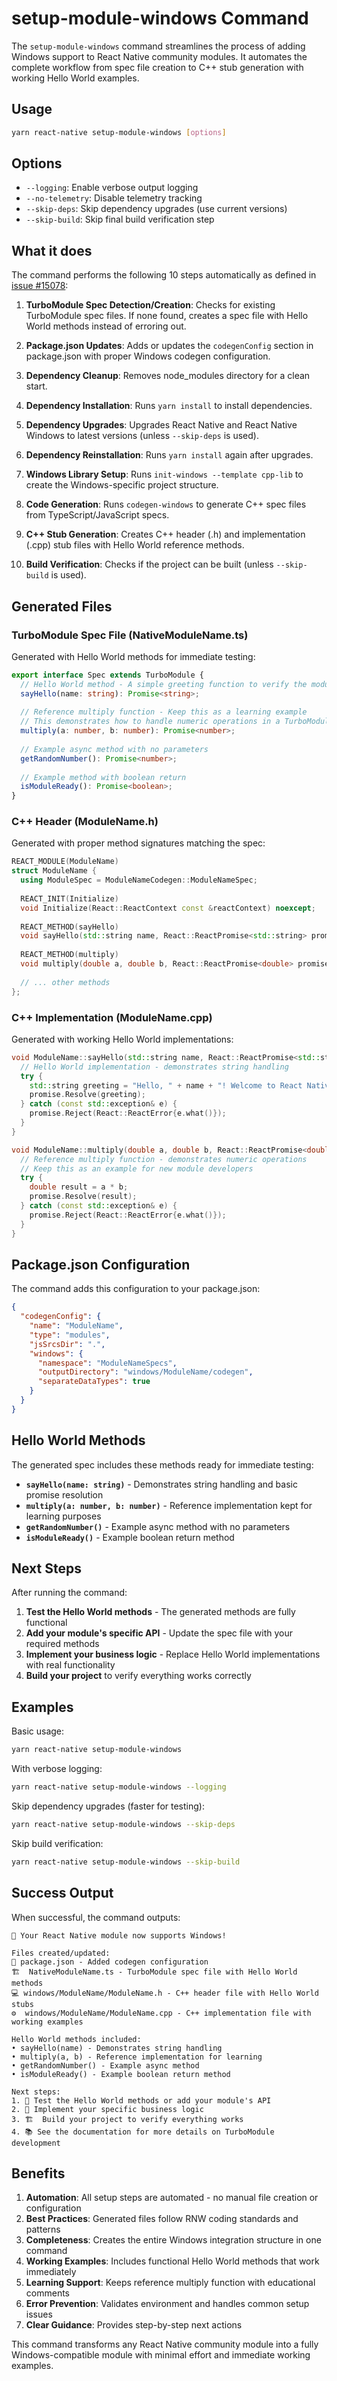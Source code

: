 # setup-module-windows Command

The `setup-module-windows` command streamlines the process of adding Windows support to React Native community modules. It automates the complete workflow from spec file creation to C++ stub generation with working Hello World examples.

## Usage

```bash
yarn react-native setup-module-windows [options]
```

## Options

- `--logging`: Enable verbose output logging
- `--no-telemetry`: Disable telemetry tracking
- `--skip-deps`: Skip dependency upgrades (use current versions)
- `--skip-build`: Skip final build verification step

## What it does

The command performs the following 10 steps automatically as defined in [issue #15078](https://github.com/microsoft/react-native-windows/issues/15078):

1. **TurboModule Spec Detection/Creation**: Checks for existing TurboModule spec files. If none found, creates a spec file with Hello World methods instead of erroring out.

2. **Package.json Updates**: Adds or updates the `codegenConfig` section in package.json with proper Windows codegen configuration.

3. **Dependency Cleanup**: Removes node_modules directory for a clean start.

4. **Dependency Installation**: Runs `yarn install` to install dependencies.

5. **Dependency Upgrades**: Upgrades React Native and React Native Windows to latest versions (unless `--skip-deps` is used).

6. **Dependency Reinstallation**: Runs `yarn install` again after upgrades.

7. **Windows Library Setup**: Runs `init-windows --template cpp-lib` to create the Windows-specific project structure.

8. **Code Generation**: Runs `codegen-windows` to generate C++ spec files from TypeScript/JavaScript specs.

9. **C++ Stub Generation**: Creates C++ header (.h) and implementation (.cpp) stub files with Hello World reference methods.

10. **Build Verification**: Checks if the project can be built (unless `--skip-build` is used).

## Generated Files

### TurboModule Spec File (NativeModuleName.ts)
Generated with Hello World methods for immediate testing:

```typescript
export interface Spec extends TurboModule {
  // Hello World method - A simple greeting function to verify the module works
  sayHello(name: string): Promise<string>;
  
  // Reference multiply function - Keep this as a learning example
  // This demonstrates how to handle numeric operations in a TurboModule
  multiply(a: number, b: number): Promise<number>;
  
  // Example async method with no parameters
  getRandomNumber(): Promise<number>;
  
  // Example method with boolean return
  isModuleReady(): Promise<boolean>;
}
```

### C++ Header (ModuleName.h)
Generated with proper method signatures matching the spec:

```cpp
REACT_MODULE(ModuleName)
struct ModuleName {
  using ModuleSpec = ModuleNameCodegen::ModuleNameSpec;
  
  REACT_INIT(Initialize)
  void Initialize(React::ReactContext const &reactContext) noexcept;
  
  REACT_METHOD(sayHello)
  void sayHello(std::string name, React::ReactPromise<std::string> promise) noexcept;
  
  REACT_METHOD(multiply)
  void multiply(double a, double b, React::ReactPromise<double> promise) noexcept;
  
  // ... other methods
};
```

### C++ Implementation (ModuleName.cpp)
Generated with working Hello World implementations:

```cpp
void ModuleName::sayHello(std::string name, React::ReactPromise<std::string> promise) noexcept {
  // Hello World implementation - demonstrates string handling
  try {
    std::string greeting = "Hello, " + name + "! Welcome to React Native Windows.";
    promise.Resolve(greeting);
  } catch (const std::exception& e) {
    promise.Reject(React::ReactError{e.what()});
  }
}

void ModuleName::multiply(double a, double b, React::ReactPromise<double> promise) noexcept {
  // Reference multiply function - demonstrates numeric operations
  // Keep this as an example for new module developers
  try {
    double result = a * b;
    promise.Resolve(result);
  } catch (const std::exception& e) {
    promise.Reject(React::ReactError{e.what()});
  }
}
```

## Package.json Configuration

The command adds this configuration to your package.json:

```json
{
  "codegenConfig": {
    "name": "ModuleName",
    "type": "modules",
    "jsSrcsDir": ".",
    "windows": {
      "namespace": "ModuleNameSpecs",
      "outputDirectory": "windows/ModuleName/codegen",
      "separateDataTypes": true
    }
  }
}
```

## Hello World Methods

The generated spec includes these methods ready for immediate testing:

- **`sayHello(name: string)`** - Demonstrates string handling and basic promise resolution
- **`multiply(a: number, b: number)`** - Reference implementation kept for learning purposes
- **`getRandomNumber()`** - Example async method with no parameters
- **`isModuleReady()`** - Example boolean return method

## Next Steps

After running the command:

1. **Test the Hello World methods** - The generated methods are fully functional
2. **Add your module's specific API** - Update the spec file with your required methods
3. **Implement your business logic** - Replace Hello World implementations with real functionality
4. **Build your project** to verify everything works correctly

## Examples

Basic usage:
```bash
yarn react-native setup-module-windows
```

With verbose logging:
```bash
yarn react-native setup-module-windows --logging
```

Skip dependency upgrades (faster for testing):
```bash
yarn react-native setup-module-windows --skip-deps
```

Skip build verification:
```bash
yarn react-native setup-module-windows --skip-build
```

## Success Output

When successful, the command outputs:

```
🎉 Your React Native module now supports Windows!

Files created/updated:
📄 package.json - Added codegen configuration
🏗️  NativeModuleName.ts - TurboModule spec file with Hello World methods
💻 windows/ModuleName/ModuleName.h - C++ header file with Hello World stubs
⚙️  windows/ModuleName/ModuleName.cpp - C++ implementation file with working examples

Hello World methods included:
• sayHello(name) - Demonstrates string handling
• multiply(a, b) - Reference implementation for learning
• getRandomNumber() - Example async method
• isModuleReady() - Example boolean return method

Next steps:
1. 📝 Test the Hello World methods or add your module's API
2. 🔧 Implement your specific business logic
3. 🏗️  Build your project to verify everything works
4. 📚 See the documentation for more details on TurboModule development
```

## Benefits

1. **Automation**: All setup steps are automated - no manual file creation or configuration
2. **Best Practices**: Generated files follow RNW coding standards and patterns
3. **Completeness**: Creates the entire Windows integration structure in one command
4. **Working Examples**: Includes functional Hello World methods that work immediately
5. **Learning Support**: Keeps reference multiply function with educational comments
6. **Error Prevention**: Validates environment and handles common setup issues
7. **Clear Guidance**: Provides step-by-step next actions

This command transforms any React Native community module into a fully Windows-compatible module with minimal effort and immediate working examples.